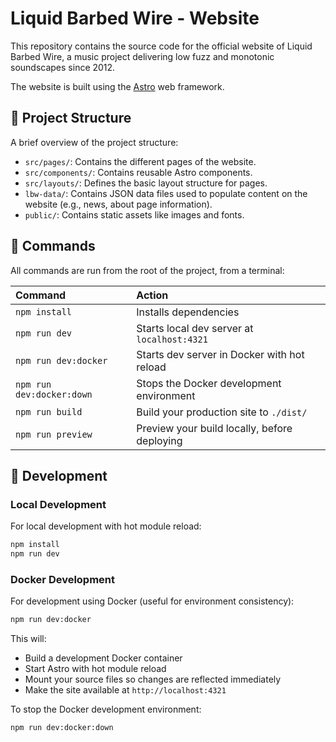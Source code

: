 # Liquid Barbed Wire - Website

This repository contains the source code for the official website of Liquid Barbed Wire, a music project delivering low fuzz and monotonic soundscapes since 2012.

The website is built using the [Astro](https://astro.build/) web framework.

## 🚀 Project Structure

A brief overview of the project structure:

-   `src/pages/`: Contains the different pages of the website.
-   `src/components/`: Contains reusable Astro components.
-   `src/layouts/`: Defines the basic layout structure for pages.
-   `lbw-data/`: Contains JSON data files used to populate content on the website (e.g., news, about page information).
-   `public/`: Contains static assets like images and fonts.

## 🧞 Commands

All commands are run from the root of the project, from a terminal:

| Command                  | Action                                         |
| :----------------------- | :--------------------------------------------- |
| `npm install`            | Installs dependencies                          |
| `npm run dev`            | Starts local dev server at `localhost:4321`    |
| `npm run dev:docker`     | Starts dev server in Docker with hot reload    |
| `npm run dev:docker:down`| Stops the Docker development environment       |
| `npm run build`          | Build your production site to `./dist/`        |
| `npm run preview`        | Preview your build locally, before deploying   |

## 🔧 Development

### Local Development
For local development with hot module reload:
```bash
npm install
npm run dev
```

### Docker Development
For development using Docker (useful for environment consistency):
```bash
npm run dev:docker
```

This will:
- Build a development Docker container
- Start Astro with hot module reload
- Mount your source files so changes are reflected immediately
- Make the site available at `http://localhost:4321`

To stop the Docker development environment:
```bash
npm run dev:docker:down
```
